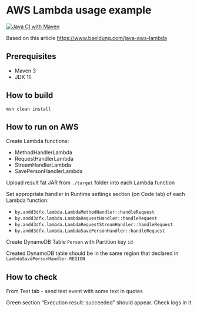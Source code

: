 
# AWS Lambda usage example

[![Java CI with Maven](https://github.com/andrei-punko/aws-lambda/actions/workflows/maven.yml/badge.svg)](https://github.com/andrei-punko/aws-lambda/actions/workflows/maven.yml)

Based on this article https://www.baeldung.com/java-aws-lambda

## Prerequisites
- Maven 3
- JDK 11

## How to build
    mvn clean install

## How to run on AWS

Create Lambda functions:
- MethodHandlerLambda
- RequestHandlerLambda
- StreamHandlerLambda
- SavePersonHandlerLambda

Upload result fat JAR from `./target` folder into each Lambda function

Set appropriate handler in Runtime settings section (on Code tab) of each Lambda function:
- `by.andd3dfx.lambda.LambdaMethodHandler::handleRequest`
- `by.andd3dfx.lambda.LambdaRequestHandler::handleRequest`
- `by.andd3dfx.lambda.LambdaRequestStreamHandler::handleRequest`
- `by.andd3dfx.lambda.LambdaSavePersonHandler::handleRequest`

Create DynamoDB Table `Person` with Partition key `id`

Created DynamoDB table should be in the same region that declared in `LambdaSavePersonHandler.REGION`

## How to check
From Test tab - send test event with some text in quotes

Green section "Execution result: succeeded" should appear. Check logs in it

